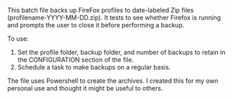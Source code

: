 This batch file backs up FireFox profiles to date-labeled Zip files (profilename-YYYY-MM-DD.zip). It tests to see whether Firefox is running and prompts the user to close it before performing a backup.

To use:

1. Set the profile folder, backup folder, and number of backups to retain in the CONFIGURATION section of the file.
2. Schedule a task to make backups on a regular basis.

The file uses Powershell to create the archives. I created this for my own personal use and thought it might be useful to others.
